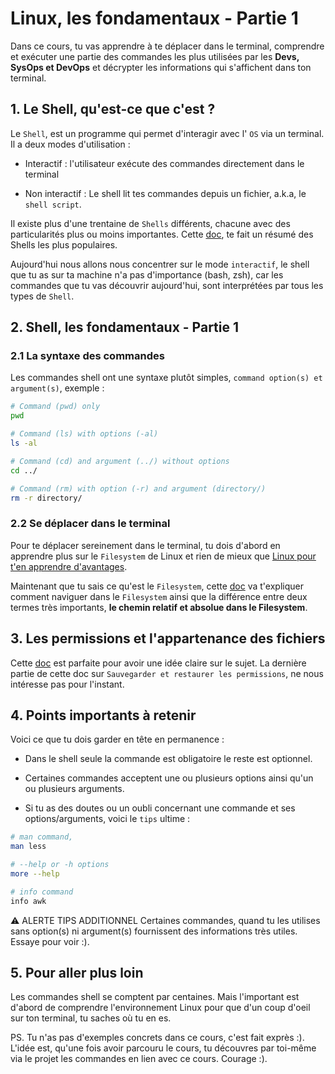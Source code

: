 # Linux, les fondamentaux - Partie 1
Dans ce cours, tu vas apprendre à te déplacer dans le terminal, comprendre et exécuter une partie des commandes les plus utilisées par les **Devs, SysOps et DevOps** et décrypter les informations qui s'affichent dans ton terminal.

## 1. Le Shell, qu'est-ce que c'est ?
Le `Shell`, est un programme qui permet d'interagir avec l' `OS` via un terminal. Il a deux modes d'utilisation :

- Interactif : l'utilisateur exécute des commandes directement dans le terminal

- Non interactif : Le shell lit tes commandes depuis un fichier, a.k.a, le `shell script`.

 Il existe plus d'une trentaine de `Shells` différents, chacune avec des particularités plus ou moins importantes. Cette [doc](https://www.journaldev.com/39194/different-types-of-shells-in-linux), te fait un résumé des Shells les plus populaires.

Aujourd'hui nous allons nous concentrer sur le mode `interactif`, le shell que tu as sur ta machine n'a pas d'importance (bash, zsh), car les commandes que tu vas découvrir aujourd'hui, sont interprétées par tous les types de `Shell`.


## 2. Shell, les fondamentaux - Partie 1
### 2.1 La syntaxe des commandes
Les commandes shell ont une syntaxe plutôt simples, `command option(s) et argument(s)`, exemple :

```sh
# Command (pwd) only
pwd

# Command (ls) with options (-al)
ls -al

# Command (cd) and argument (../) without options
cd ../

# Command (rm) with option (-r) and argument (directory/)
rm -r directory/
```

### 2.2 Se déplacer dans le terminal
Pour te déplacer sereinement dans le terminal, tu dois d'abord en apprendre plus sur le `Filesystem` de Linux et rien de mieux que [Linux pour t'en apprendre d'avantages](https://www.linux.com/training-tutorials/linux-filesystem-explained/).

Maintenant que tu sais ce qu'est le `Filesystem`, cette [doc](https://www.redhat.com/sysadmin/navigating-linux-filesystem) va t'expliquer comment naviguer dans le `Filesystem` ainsi que la différence entre deux termes très importants, **le chemin relatif et absolue dans le Filesystem**. 

## 3. Les permissions et l'appartenance des fichiers
Cette [doc](https://www.linuxtricks.fr/wiki/droits-sous-linux-utilisateurs-groupes-permissions) est parfaite pour avoir une idée claire sur le sujet.
La dernière partie de cette doc sur `Sauvegarder et restaurer les permissions`, ne nous intéresse pas pour l'instant.


## 4. Points importants à retenir
Voici ce que tu dois garder en tête en permanence :
- Dans le shell seule la commande est obligatoire le reste est optionnel.

- Certaines commandes acceptent une ou plusieurs options ainsi qu'un ou plusieurs arguments.

- Si tu as des doutes ou un oubli concernant une commande et ses options/arguments, voici le `tips` ultime :

```sh
# man command,
man less

# --help or -h options
more --help

# info command
info awk
```

⚠️ ALERTE TIPS ADDITIONNEL
Certaines commandes, quand tu les utilises sans option(s) ni argument(s) fournissent des informations très utiles. Essaye pour voir :).

## 5. Pour aller plus loin
Les commandes shell se comptent par centaines. Mais l'important est d'abord de comprendre l'environnement Linux pour que d'un coup d'oeil sur ton terminal, tu saches où tu en es.

PS. Tu n'as pas d'exemples concrets dans ce cours, c'est fait exprès :). 
L'idée est, qu'une fois avoir parcouru le cours, tu découvres par toi-même via le projet les commandes en lien avec ce cours. Courage :).
